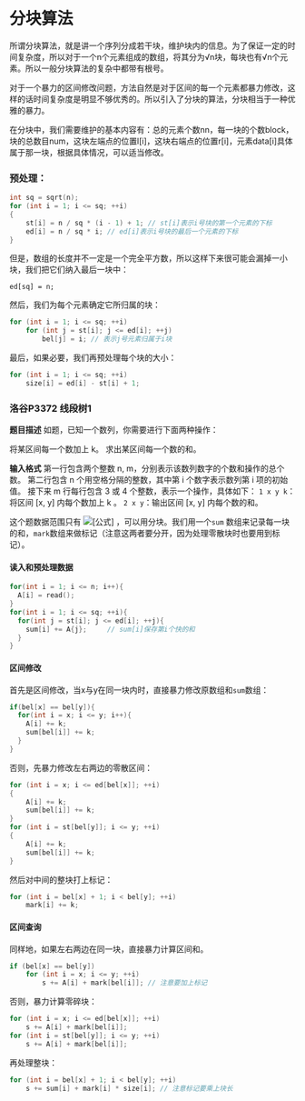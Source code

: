 # 分块算法

所谓分块算法，就是讲一个序列分成若干块，维护块内的信息。为了保证一定的时间复杂度，所以对于一个n个元素组成的数组，将其分为√n块，每块也有√n个元素。所以一般分块算法的复杂中都带有根号。

对于一个暴力的区间修改问题，方法自然是对于区间的每一个元素都暴力修改，这样的话时间复杂度是明显不够优秀的。所以引入了分块的算法，分块相当于一种优雅的暴力。

在分块中，我们需要维护的基本内容有：总的元素个数nn，每一块的个数block，块的总数目num，这块左端点的位置l[i]，这块右端点的位置r[i]，元素data[i]具体属于那一块，根据具体情况，可以适当修改。

### 预处理：

```C++
int sq = sqrt(n);
for (int i = 1; i <= sq; ++i)
{
    st[i] = n / sq * (i - 1) + 1; // st[i]表示i号块的第一个元素的下标
    ed[i] = n / sq * i; // ed[i]表示i号块的最后一个元素的下标
}
```

但是，数组的长度并不一定是一个完全平方数，所以这样下来很可能会漏掉一小块，我们把它们纳入最后一块中：

```
ed[sq] = n;
```

然后，我们为每个元素确定它所归属的块：

```C++
for (int i = 1; i <= sq; ++i)
    for (int j = st[i]; j <= ed[i]; ++j)
        bel[j] = i; // 表示j号元素归属于i块

```

最后，如果必要，我们再预处理每个块的大小：

```C++
for (int i = 1; i <= sq; ++i)
    size[i] = ed[i] - st[i] + 1;
```



### 洛谷P3372 线段树1

**题目描述**
如题，已知一个数列，你需要进行下面两种操作：

将某区间每一个数加上 k。
求出某区间每一个数的和。

**输入格式**
第一行包含两个整数 n, m，分别表示该数列数字的个数和操作的总个数。
第二行包含 n 个用空格分隔的整数，其中第 i 个数字表示数列第 i 项的初始值。
接下来 m 行每行包含 3 或 4 个整数，表示一个操作，具体如下：
`1 x y k`：将区间 [x, y] 内每个数加上 k 。
`2 x y`：输出区间 [x, y] 内每个数的和。

这个题数据范围只有 ![[公式]](https://www.zhihu.com/equation?tex=10%5E5) ，可以用分块。我们用一个`sum` 数组来记录每一块的和，`mark`数组来做标记（注意这两者要分开，因为处理零散块时也要用到标记）。

#### 读入和预处理数据

```C++
for(int i = 1; i <= n; i++){
  A[i] = read();
}
for(int i = 1; i <= sq; ++i){
  for(int j = st[i]; j <= ed[i]; ++j){
    sum[i] += A{j};		// sum[i]保存第i个快的和
  }
}
```

#### 区间修改

首先是区间修改，当x与y在同一块内时，直接暴力修改原数组和`sum`数组：

```C++
if(bel[x] == bel[y]){
  for(int i = x; i <= y; i++){
    A[i] += k;
    sum[bel[i]] += k;
  }
}
```

否则，先暴力修改左右两边的零散区间：

```C++
for (int i = x; i <= ed[bel[x]]; ++i)
{
    A[i] += k;
    sum[bel[i]] += k;
}
for (int i = st[bel[y]]; i <= y; ++i)
{
    A[i] += k;
    sum[bel[i]] += k;
}
```

然后对中间的整块打上标记：

```C++
for (int i = bel[x] + 1; i < bel[y]; ++i)
    mark[i] += k;
```

#### 区间查询

同样地，如果左右两边在同一块，直接暴力计算区间和。

```C++
if (bel[x] == bel[y])
    for (int i = x; i <= y; ++i)
        s += A[i] + mark[bel[i]]; // 注意要加上标记
```

否则，暴力计算零碎块：

```C++
for (int i = x; i <= ed[bel[x]]; ++i)
    s += A[i] + mark[bel[i]];
for (int i = st[bel[y]]; i <= y; ++i)
    s += A[i] + mark[bel[i]];
```

再处理整块：

```C++
for (int i = bel[x] + 1; i < bel[y]; ++i)
    s += sum[i] + mark[i] * size[i]; // 注意标记要乘上块长
```